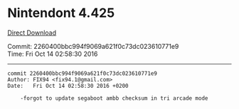 # Nintendont 4.425
[Direct Download](./Nintendont.zip)

Commit: 2260400bbc994f9069a621f0c73dc023610771e9  
Time: Fri Oct 14 02:58:30 2016   

-----

```
commit 2260400bbc994f9069a621f0c73dc023610771e9
Author: FIX94 <fix94.1@gmail.com>
Date:   Fri Oct 14 02:58:30 2016 +0200

    -forgot to update segaboot ambb checksum in tri arcade mode
```
